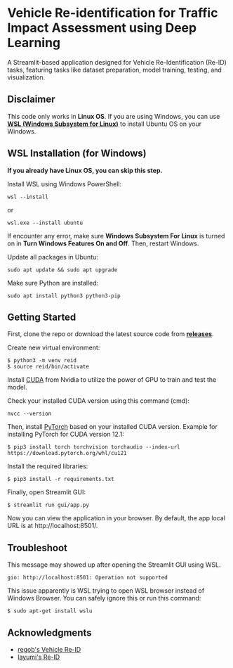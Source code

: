 # Vehicle Re-identification for Traffic Impact Assessment using Deep Learning

A Streamlit-based application designed for Vehicle Re-Identification (Re-ID) tasks, featuring tasks like dataset preparation, model training, testing, and visualization.

## Disclaimer

This code only works in **Linux OS**. If you are using Windows, you can use [**WSL (Windows Subsystem for Linux)**](https://learn.microsoft.com/en-us/windows/wsl/install) to install Ubuntu OS on your Windows.

## WSL Installation (for Windows)
**If you already have Linux OS, you can skip this step.**

Install WSL using Windows PowerShell:
```
wsl --install
```

or
```
wsl.exe --install ubuntu
```

If encounter any error, make sure **Windows Subsystem For Linux** is turned on in **Turn Windows Features On and Off**. Then, restart Windows.

Update all packages in Ubuntu:
```
sudo apt update && sudo apt upgrade
```

Make sure Python are installed:
```
sudo apt install python3 python3-pip
```

## Getting Started
First, clone the repo or download the latest source code from [**releases**](https://github.com/yumiian/vehicle-reid/releases).

Create new virtual environment:
```
$ python3 -m venv reid
$ source reid/bin/activate
```

Install [CUDA](https://developer.nvidia.com/cuda-downloads) from Nvidia to utilize the power of GPU to train and test the model. 

Check your installed CUDA version using this command (cmd):
```
nvcc --version
```

Then, install [PyTorch](https://pytorch.org/get-started/locally/) based on your installed CUDA version. Example for installing PyTorch for CUDA version 12.1:
```
$ pip3 install torch torchvision torchaudio --index-url https://download.pytorch.org/whl/cu121
```

Install the required libraries:
```
$ pip3 install -r requirements.txt
```

Finally, open Streamlit GUI:
```
$ streamlit run gui/app.py
```

Now you can view the application in your browser. By default, the app local URL is at http://localhost:8501/.

## Troubleshoot
This message may showed up after opening the Streamlit GUI using WSL. 

`gio: http://localhost:8501: Operation not supported`

This issue apparently is WSL trying to open WSL browser instead of Windows Browser. You can safely ignore this or run this command:

```
$ sudo apt-get install wslu
```

## Acknowledgments

* [regob's Vehicle Re-ID](https://github.com/regob/vehicle_reid)
* [layumi's Re-ID](https://github.com/layumi/Person_reID_baseline_pytorch)